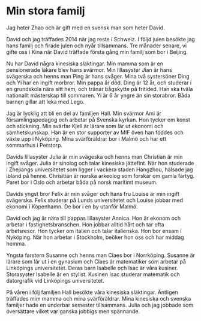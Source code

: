# Min stora familj

Jag heter Zhao och är gift med en svensk man som heter David.

David och jag träffades 2014 när jag reste i Schweiz. I följd julen besökte jag hans familj och firade julen och nyår tillsammans. Tre månader senare, vi gifte oss i Kina när David träffade första gång min familj som bor i Beijing.

Nu har David några kinesiska släktingar. Min mamma som är en pensionerade läkare blev hans svärmor. Min lillasyster Jian är hans svägerska och henns man Ping är hans svåger. Mina två systersöner Ding och Yi har en ingift morbror. Min pappa är död. Ding är 12 år, och studerar i en grundskola nära sitt hem, och tränar bågskytte på fritided. Han ska tväla nationallt mästerskap till sommaren. Yi är 6 år yngre än sin storabror. Båda barnen gillar att leka med Lego.   

Jag är lycklig att bli en del av familjen Hall. Min svärmor Ami är församlingspedagog och arbetar på Svenska kyrkan. Hon tycker om konst och stickning. Min svärfar Kjell är lärare som lär ut ekonomi och sämhetskunskap. Han är en stor supporter av MIF öven han föddes och växte upp i Nyköping. Mina svärföräldrar bor i Malmö och har ett sommarhus i Perstorp.

Davids lillasyster Julia är min svägeska och henns man Christian är min ingift svåger. Julia är sinolog och talar kinesiska jättefint. När hon studerade i Zhejiangs universitetet som ligger i vackera staden Hangzhou, hälsade jag ibland på henne. Chrisitian är norska arkeolog som forskar om gamla fartyg. Paret bor i Oslo och arbetar båda på norsk maritimt museum.

Davids yngst bror Felix är min svåger och hans fru Louise är min ingift svägerska. Felix studerar på Lunds universitetet och Louise jobbar med ekonomi i Köpenhamn. De bor i en by utanför Malmö.

David och jag är nära till pappas lillasyster Annica. Hon är ekonom och arbetar i fastighetsbranschen. Hon jobbar alltid hårt och tar ofta arbetsresor. Hon tycker om italien och talar italienska. Hon bor ensam i Nyköping. När hon arbetar i Stockholm, beöker hon oss och har middag hemma. 

Yngsta farstern Susanne och henns man Claes bor i Norrköping. Susanne är lärare som lär ut i en gynasium och Claes är matematiker som arbetar på Linköpings universitetet. Deras barn Isabelle och Isac är våra kusiner. Storasyster Isabelle är en stylist. Kusinen Isac studerar matematik och datorgrafik vid Linköpings universitetet.

På våren i följ familjen Hall besökte våra kinesiska släktingar. Äntligen träffades mim mamma och mina svärföräldrar. Mina kinesiska och svenska familjer hade en underbar semester tillsammans. Julia och jag jobbade som översättare vilket var ganska jobbigs men spännande. 
